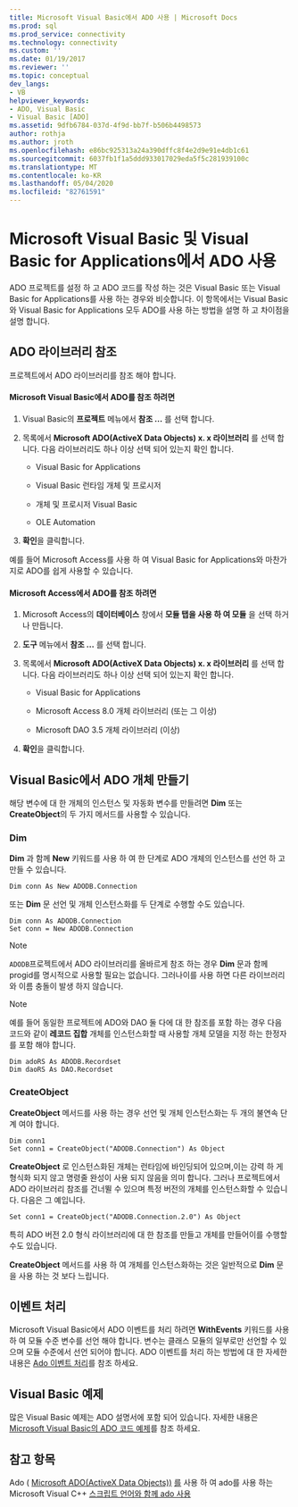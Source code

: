 ```yaml
---
title: Microsoft Visual Basic에서 ADO 사용 | Microsoft Docs
ms.prod: sql
ms.prod_service: connectivity
ms.technology: connectivity
ms.custom: ''
ms.date: 01/19/2017
ms.reviewer: ''
ms.topic: conceptual
dev_langs:
- VB
helpviewer_keywords:
- ADO, Visual Basic
- Visual Basic [ADO]
ms.assetid: 9dfb6784-037d-4f9d-bb7f-b506b4498573
author: rothja
ms.author: jroth
ms.openlocfilehash: e86bc925313a24a390dffc8f4e2d9e91e4db1c61
ms.sourcegitcommit: 6037fb1f1a5ddd933017029eda5f5c281939100c
ms.translationtype: MT
ms.contentlocale: ko-KR
ms.lasthandoff: 05/04/2020
ms.locfileid: "82761591"
---
```

# <a name="using-ado-with-microsoft-visual-basic-and-visual-basic-for-applications"></a>Microsoft Visual Basic 및 Visual Basic for Applications에서 ADO 사용
ADO 프로젝트를 설정 하 고 ADO 코드를 작성 하는 것은 Visual Basic 또는 Visual Basic for Applications를 사용 하는 경우와 비슷합니다. 이 항목에서는 Visual Basic와 Visual Basic for Applications 모두 ADO를 사용 하는 방법을 설명 하 고 차이점을 설명 합니다.

## <a name="referencing-the-ado-library"></a>ADO 라이브러리 참조
 프로젝트에서 ADO 라이브러리를 참조 해야 합니다.

#### <a name="to-reference-ado-from-microsoft-visual-basic"></a>Microsoft Visual Basic에서 ADO를 참조 하려면

1.  Visual Basic의 **프로젝트** 메뉴에서 **참조 ...** 를 선택 합니다.

2.  목록에서 **Microsoft ADO(ActiveX Data Objects) x. x 라이브러리** 를 선택 합니다. 다음 라이브러리도 하나 이상 선택 되어 있는지 확인 합니다.

    -   Visual Basic for Applications

    -   Visual Basic 런타임 개체 및 프로시저

    -   개체 및 프로시저 Visual Basic

    -   OLE Automation

3.  **확인**을 클릭합니다.

 예를 들어 Microsoft Access를 사용 하 여 Visual Basic for Applications와 마찬가지로 ADO를 쉽게 사용할 수 있습니다.

#### <a name="to-reference-ado-from-microsoft-access"></a>Microsoft Access에서 ADO를 참조 하려면

1.  Microsoft Access의 **데이터베이스** 창에서 **모듈 탭을 사용 하 여 모듈** 을 선택 하거나 만듭니다.

2.  **도구** 메뉴에서 **참조 ...** 를 선택 합니다.

3.  목록에서 **Microsoft ADO(ActiveX Data Objects) x. x 라이브러리** 를 선택 합니다. 다음 라이브러리도 하나 이상 선택 되어 있는지 확인 합니다.

    -   Visual Basic for Applications

    -   Microsoft Access 8.0 개체 라이브러리 (또는 그 이상)

    -   Microsoft DAO 3.5 개체 라이브러리 (이상)

4.  **확인**을 클릭합니다.

## <a name="creating-ado-objects-in-visual-basic"></a>Visual Basic에서 ADO 개체 만들기
 해당 변수에 대 한 개체의 인스턴스 및 자동화 변수를 만들려면 **Dim** 또는 **CreateObject**의 두 가지 메서드를 사용할 수 있습니다.

### <a name="dim"></a>Dim
 **Dim** 과 함께 **New** 키워드를 사용 하 여 한 단계로 ADO 개체의 인스턴스를 선언 하 고 만들 수 있습니다.

```
Dim conn As New ADODB.Connection
```

 또는 **Dim** 문 선언 및 개체 인스턴스화를 두 단계로 수행할 수도 있습니다.

```
Dim conn As ADODB.Connection
Set conn = New ADODB.Connection
```

> [!NOTE]
>  `ADODB`프로젝트에서 ADO 라이브러리를 올바르게 참조 하는 경우 **Dim** 문과 함께 progid를 명시적으로 사용할 필요는 없습니다. 그러나이를 사용 하면 다른 라이브러리와 이름 충돌이 발생 하지 않습니다.

> [!NOTE]
>  예를 들어 동일한 프로젝트에 ADO와 DAO 둘 다에 대 한 참조를 포함 하는 경우 다음 코드와 같이 **레코드 집합** 개체를 인스턴스화할 때 사용할 개체 모델을 지정 하는 한정자를 포함 해야 합니다.

```
Dim adoRS As ADODB.Recordset
Dim daoRS As DAO.Recordset
```

### <a name="createobject"></a>CreateObject
 **CreateObject** 메서드를 사용 하는 경우 선언 및 개체 인스턴스화는 두 개의 불연속 단계 여야 합니다.

```
Dim conn1
Set conn1 = CreateObject("ADODB.Connection") As Object
```

 **CreateObject** 로 인스턴스화된 개체는 런타임에 바인딩되어 있으며,이는 강력 하 게 형식화 되지 않고 명령줄 완성이 사용 되지 않음을 의미 합니다. 그러나 프로젝트에서 ADO 라이브러리 참조를 건너뛸 수 있으며 특정 버전의 개체를 인스턴스화할 수 있습니다. 다음은 그 예입니다.

```
Set conn1 = CreateObject("ADODB.Connection.2.0") As Object
```

 특히 ADO 버전 2.0 형식 라이브러리에 대 한 참조를 만들고 개체를 만들어이를 수행할 수도 있습니다.

 **CreateObject** 메서드를 사용 하 여 개체를 인스턴스화하는 것은 일반적으로 **Dim** 문을 사용 하는 것 보다 느립니다.

## <a name="handling-events"></a>이벤트 처리
 Microsoft Visual Basic에서 ADO 이벤트를 처리 하려면 **WithEvents** 키워드를 사용 하 여 모듈 수준 변수를 선언 해야 합니다. 변수는 클래스 모듈의 일부로만 선언할 수 있으며 모듈 수준에서 선언 되어야 합니다. ADO 이벤트를 처리 하는 방법에 대 한 자세한 내용은 [Ado 이벤트 처리](../../../ado/guide/data/handling-ado-events.md)를 참조 하세요.

## <a name="visual-basic-examples"></a>Visual Basic 예제
 많은 Visual Basic 예제는 ADO 설명서에 포함 되어 있습니다. 자세한 내용은 [Microsoft Visual Basic의 ADO 코드 예제](../../../ado/reference/ado-api/ado-code-examples-in-visual-basic.md)를 참조 하세요.

## <a name="see-also"></a>참고 항목
 Ado ( [Microsoft ADO(ActiveX Data Objects))](../../../ado/microsoft-activex-data-objects-ado.md) [를](../../../ado/guide/appendixes/using-ado-with-microsoft-visual-c.md) 사용 하 여 ado를 사용 하는 Microsoft Visual C++ [스크립트 언어와 함께 ado 사용](../../../ado/guide/appendixes/using-ado-with-scripting-languages.md)
